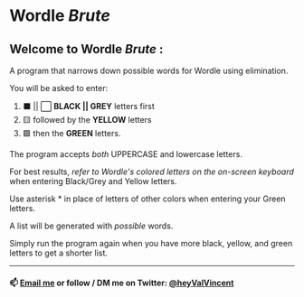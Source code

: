 # Wordle *Brute*

## Welcome to Wordle *Brute* :

A program that narrows down possible words for Wordle using elimination.

You will be asked to enter:

1. ⬛ || ⬜ **BLACK || GREY** letters first
2. 🟨 followed by the **YELLOW** letters
3. 🟩 then the **GREEN** letters.

The program accepts *both* UPPERCASE and lowercase letters.

For best results, *refer to Wordle's colored letters on the on-screen keyboard* when entering Black/Grey and Yellow letters.

Use asterisk * in place of letters of other colors when entering your Green letters.

A list will be generated with *possible* words.

Simply run the program again when you have more black, yellow, and green letters to get a shorter list.

---

#### 📫 [Email me](mailto:workwithvalvincent@gmail.com?subject=Hello) or follow / DM me on Twitter: [@heyValVincent](https://twitter.com/heyValVincent)

